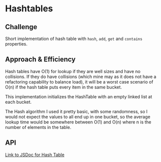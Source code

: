 # Hashtables

## Challenge
Short implementation of hash table with `hash`, `add`, `get` and `contains` properties.

## Approach & Efficiency
Hash tables have O(1) for lookup if they are well sizes and have no collisions. If they do have collisions (which mine may as it does not have a refactoring capability to balance load), it will be a worst case scenario of O(n) if the hash table puts every item in the same bucket.

This implementation initializes the HashTable with an empty linked list at each bucket.

The Hash algorithm I used it pretty basic, with some randomness, so I would not expect the values to all end up in one bucket, so the average lookup time would be somewhere between O(1) and O(n) where n is the number of elements in the table.

## API
[Link to JSDoc for Hash Table](https://annethor.github.io/data-structures-and-algorithms/out/hashTable.js.html)
